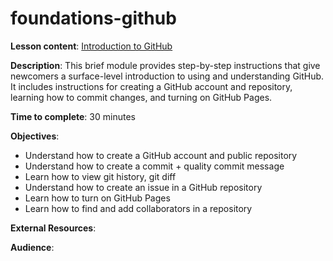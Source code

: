 # foundations-github

**Lesson content**: [Introduction to GitHub](https://github.com/learn-static/foundations-github/blob/main/intro-github.md)

**Description**: This brief module provides step-by-step instructions that give newcomers a surface-level introduction to using and understanding GitHub. It includes instructions for creating a GitHub account and repository, learning how to commit changes, and turning on GitHub Pages.

**Time to complete**: 30 minutes

**Objectives**:
- Understand how to create a GitHub account and public repository
- Understand how to create a commit + quality commit message
- Learn how to view git history, git diff
- Understand how to create an issue in a GitHub repository
- Learn how to turn on GitHub Pages
- Learn how to find and add collaborators in a repository

**External Resources**:

**Audience**: 